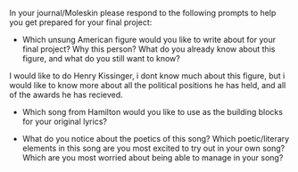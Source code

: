 In your journal/Moleskin please respond to the following prompts to help you get prepared for your final project: 

-   Which unsung American figure would you like to write about for your final project? Why this person? What do you already know about this figure, and what do you still want to know? 

I would like to do Henry Kissinger, i dont know much about this figure, but i would like to know more about all the political positions he has held, and all of the awards he has recieved.

-   Which song from Hamilton would you like to use as the building blocks for your original lyrics? 



-   What do you notice about the poetics of this song? Which poetic/literary elements in this song are you most excited to try out in your own song? Which are you most worried about being able to manage in your song?